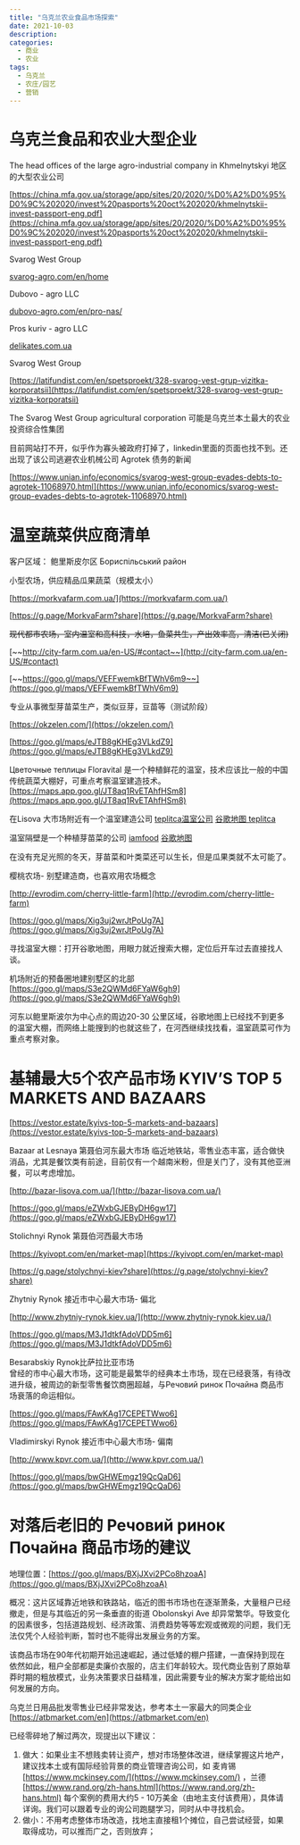 ```yaml
---
title: "乌克兰农业食品市场探索"
date: 2021-10-03
description: 
categories:
  - 商业
  - 农业
tags:
  - 乌克兰
  - 农庄/园艺
  - 营销
---
```



# 乌克兰食品和农业大型企业

The head offices of the large agro-industrial company in Khmelnytskyi 地区的大型农业公司

[https://china.mfa.gov.ua/storage/app/sites/20/2020/%D0%A2%D0%95%D0%9C%202020/invest%20pasports%20oct%202020/khmelnytskii-invest-passport-eng.pdf](https://china.mfa.gov.ua/storage/app/sites/20/2020/%D0%A2%D0%95%D0%9C%202020/invest%20pasports%20oct%202020/khmelnytskii-invest-passport-eng.pdf)

Svarog West Group

[svarog-agro.com/en/home](http://svarog-agro.com/en/home)

Dubovo - agro LLC

[dubovo-agro.com/en/pro-nas/](http://dubovo-agro.com/en/pro-nas/)

Pros kuriv - agro LLC

[delikates.com.ua](http://delikates.com.ua/)

Svarog West Group

[https://latifundist.com/en/spetsproekt/328-svarog-vest-grup-vizitka-korporatsii](https://latifundist.com/en/spetsproekt/328-svarog-vest-grup-vizitka-korporatsii)

The Svarog West Group agricultural corporation 可能是乌克兰本土最大的农业投资综合性集团

目前网站打不开，似乎作为寡头被政府打掉了，linkedin里面的页面也找不到。还出现了该公司逃避农业机械公司 Agrotek 债务的新闻

[https://www.unian.info/economics/svarog-west-group-evades-debts-to-agrotek-11068970.html](https://www.unian.info/economics/svarog-west-group-evades-debts-to-agrotek-11068970.html)

# 温室蔬菜**供应商清单**

客户区域： 鲍里斯皮尔区 Бориспільський район

小型农场，供应精品瓜果蔬菜（规模太小）

[https://morkvafarm.com.ua/](https://morkvafarm.com.ua/)

[https://g.page/MorkvaFarm?share](https://g.page/MorkvaFarm?share)

~~现代都市农场，室内温室和高科技，水培，鱼菜共生，产出效率高，清洁(已关闭)~~

[~~http://city-farm.com.ua/en-US/#contact~~](http://city-farm.com.ua/en-US/#contact)

[~~https://goo.gl/maps/VEFFwemkBfTWhV6m9~~](https://goo.gl/maps/VEFFwemkBfTWhV6m9)

专业从事微型芽苗菜生产，类似豆芽，豆苗等（测试阶段）

[https://okzelen.com/](https://okzelen.com/)

[https://goo.gl/maps/eJTB8gKHEg3VLkdZ9](https://goo.gl/maps/eJTB8gKHEg3VLkdZ9)

Цветочные теплицы Floravital 是一个种植鲜花的温室，技术应该比一般的中国传统蔬菜大棚好，可重点考察温室建造技术。
[https://maps.app.goo.gl/JT8aq1RvETAhfHSm8](https://maps.app.goo.gl/JT8aq1RvETAhfHSm8)

在Lisova 大市场附近有一个温室建造公司
[teplitca温室公司](https://teplitca.com.ua/)
[谷歌地图 teplitca](https://g.page/teplitcakiev?share)

温室隔壁是一个种植芽苗菜的公司
[iamfood](http://iamfood.pp.ua/)
[谷歌地图](https://goo.gl/maps/u7AGGQivy8heN5RZ7)

在没有充足光照的冬天，芽苗菜和叶类菜还可以生长，但是瓜果类就不太可能了。

樱桃农场- 别墅建造商，也喜欢用农场概念

[http://evrodim.com/cherry-little-farm](http://evrodim.com/cherry-little-farm)

[https://goo.gl/maps/Xig3uj2wrJtPoUg7A](https://goo.gl/maps/Xig3uj2wrJtPoUg7A)

寻找温室大棚：打开谷歌地图，用眼力就近搜索大棚，定位后开车过去直接找人谈。

机场附近的预备圈地建别墅区的北部 [https://goo.gl/maps/S3e2QWMd6FYaW6gh9](https://goo.gl/maps/S3e2QWMd6FYaW6gh9)

河东以鲍里斯波尔为中心点的周边20-30 公里区域，谷歌地图上已经找不到更多的温室大棚，而网络上能搜到的也就这些了，在河西继续找找看，温室蔬菜可作为重点考察对象。

# 基辅最大5个农产品市场 KYIV’S TOP 5 MARKETS AND BAZAARS

[https://vestor.estate/kyivs-top-5-markets-and-bazaars](https://vestor.estate/kyivs-top-5-markets-and-bazaars)

Bazaar at Lesnaya 第聂伯河东最大市场
临近地铁站，零售业态丰富，适合做快消品，尤其是餐饮类有前途，目前仅有一个越南米粉，但是关门了，没有其他亚洲餐，可以考虑增加。

[http://bazar-lisova.com.ua/](http://bazar-lisova.com.ua/)

[https://goo.gl/maps/eZWxbGJEByDH6gw17](https://goo.gl/maps/eZWxbGJEByDH6gw17)

Stolichnyi Rynok 第聂伯河西最大市场

[https://kyivopt.com/en/market-map](https://kyivopt.com/en/market-map)

[https://g.page/stolychnyi-kiev?share](https://g.page/stolychnyi-kiev?share)

Zhytniy Rynok 接近市中心最大市场- 偏北

[http://www.zhytniy-rynok.kiev.ua/](http://www.zhytniy-rynok.kiev.ua/)

[https://goo.gl/maps/M3J1dtkfAdoVDD5m6](https://goo.gl/maps/M3J1dtkfAdoVDD5m6)

Besarabskiy Rynok比萨拉比亚市场  
曾经的市中心最大市场，这可能是最繁华的经典本土市场，现在已经衰落，有待改进升级，被周边的新型零售餐饮商圈超越，与Речовий ринок Почайна 商品市场衰落的命运相似。

[https://goo.gl/maps/FAwKAg17CEPETWwo6](https://goo.gl/maps/FAwKAg17CEPETWwo6)

Vladimirskyi Rynok 接近市中心最大市场- 偏南

[http://www.kpvr.com.ua/](http://www.kpvr.com.ua/)

[https://goo.gl/maps/bwGHWEmgz19QcQaD6](https://goo.gl/maps/bwGHWEmgz19QcQaD6)

# **对落后老旧的 Речовий ринок Почайна 商品市场的建议**

地理位置：[https://goo.gl/maps/BXjJXvi2PCo8hzoaA](https://goo.gl/maps/BXjJXvi2PCo8hzoaA)

概况：这片区域靠近地铁和铁路站，临近的图书市场也在逐渐萧条，大量租户已经撤走，但是与其临近的另一条垂直的街道 Obolonskyi Ave 却异常繁华。导致变化的因素很多，包括道路规划、经济政策、消费趋势等等宏观或微观的问题，我们无法仅凭个人经验判断，暂时也不能得出发展业务的方案。

该商品市场在90年代初期开始迅速崛起，通过低矮的棚户搭建，一直保持到现在依然如此，租户全部都是卖廉价衣服的，店主们年龄较大。现代商业告别了原始草莽时期的粗放模式，业务决策要求日益精准，因此需要专业的解决方案才能给出如何发展的方向。

乌克兰日用品批发零售业已经非常发达，参考本土一家最大的同类企业 [https://atbmarket.com/en](https://atbmarket.com/en)

已经零碎地了解过两次，现提出以下建议：

1. 做大：如果业主不想贱卖转让资产，想对市场整体改进，继续掌握这片地产，建议找本土或有国际经验背景的商业管理咨询公司，如
麦肯锡[https://www.mckinsey.com/](https://www.mckinsey.com/) ，兰德[https://www.rand.org/zh-hans.html](https://www.rand.org/zh-hans.html) 
每个案例的费用大约5 - 10万美金（由地主支付该费用），具体请详询。我们可以跟着专业的询公司跑腿学习，同时从中寻找机会。
2. 做小：不用考虑整体市场改造，找地主直接租1个摊位，自己尝试经营，如果取得成功，可以推而广之，否则放弃；

